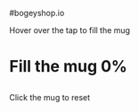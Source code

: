 #bogeyshop.io
<p class="helper tap">Hover over the tap to fill the mug</p>
<h1>Fill the mug <span id="target">0</span>%</h1>
<h2 id="percent-filled"></h2>
<h3 id="result"></h3>
<div id="tap-container">
  <div id="tap"></div>
  <div id="handle"></div>
  <div id="pour"></div>
</div>

<div id="mug-container">
  <div id="mug">
  <div id="beer"></div>
</div>  

<p class="helper mug">Click the mug to reset</p>
